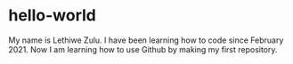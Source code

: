 # hello-world
My name is Lethiwe Zulu. I have been learning how to code since February 2021. Now I am learning how to use Github by making my first repository. 
